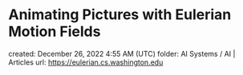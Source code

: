 # Animating Pictures with Eulerian Motion Fields

created: December 26, 2022 4:55 AM (UTC)
folder: AI Systems / AI | Articles
url: https://eulerian.cs.washington.edu